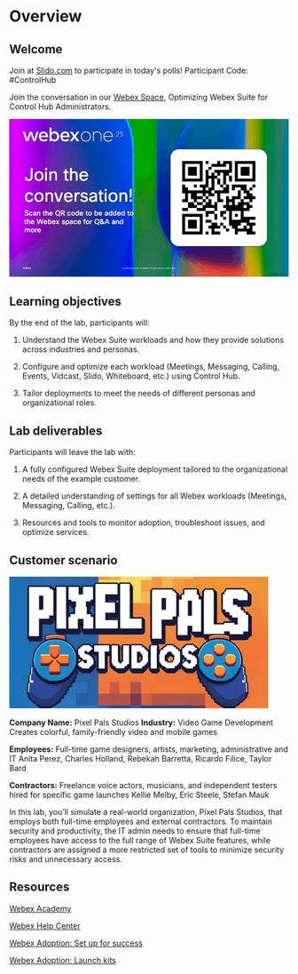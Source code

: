 # Overview

## Welcome
Join at <a href="https://slido.com" target="_blank">Slido.com</a> to participate in today's polls! Participant Code: #ControlHub<p>
Join the conversation in our <a href="https://eurl.io/#hkNqctkpX" target="_blank">Webex Space</a>, Optimizing Webex Suite for Control Hub Administrators.<p>
![Welcome](template_assets/WelcomeSlides.gif)

## Learning objectives

By the end of the lab, participants will:

1. Understand the Webex Suite workloads and how they provide solutions across industries and personas.   

2. Configure and optimize each workload (Meetings, Messaging, Calling, Events, Vidcast, Slido, Whiteboard, etc.) using Control Hub.   

3. Tailor deployments to meet the needs of different personas and organizational roles.   

## Lab deliverables
Participants will leave the lab with:  

1.	A fully configured Webex Suite deployment tailored to the organizational needs of the example customer.

2.	A detailed understanding of settings for all Webex workloads (Meetings, Messaging, Calling, etc.).  

3.	Resources and tools to monitor adoption, troubleshoot issues, and optimize services. 


## Customer scenario
![Pixel Pals Studios Logo](template_assets/PixelPalsHorizontal.png)

<b>Company Name:</b> Pixel Pals Studios
<b>Industry:</b> Video Game Development
Creates colorful, family-friendly video and mobile games

<b>Employees:</b> Full-time game designers, artists, marketing, administrative and IT 
Anita Perez, Charles Holland, Rebekah Barretta, Ricardo Filice, Taylor Bard

<b>Contractors:</b> Freelance voice actors, musicians, and independent testers hired for specific game launches
Kellie Melby, Eric Steele, Stefan Mauk

In this lab, you’ll simulate a real-world organization, Pixel Pals Studios, that employs both full-time employees and external contractors. To maintain security and productivity, the IT admin needs to ensure that full-time employees have access to the full range of Webex Suite features, while contractors are assigned a more restricted set of tools to minimize security risks and unnecessary access.

## Resources

<a href="academy.webex.com" target="_blank">Webex Academy</a>

<a href="help.webex.com" target="_blank">Webex Help Center</a>

<a href="https://adopt.webex.com/deploy-and-manage/webex-suite/get-started" target="_blank">Webex Adoption: Set up for success</a>

<a href="https://adopt.webex.com/deploy-and-manage/admin-support/launch-kits" target="_blank">Webex Adoption: Launch kits</a>

